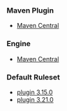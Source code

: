 ### Maven Plugin
- [Maven Central](https://repo.maven.apache.org/maven2/org/apache/maven/plugins/maven-pmd-plugin/)

### Engine
- [Maven Central](https://repo.maven.apache.org/maven2/net/sourceforge/pmd/pmd-java/)

### Default Ruleset
- [plugin 3.15.0](https://repo.maven.apache.org/maven2/org/apache/maven/plugins/maven-pmd-plugin/3.15.0/maven-pmd-plugin-3.15.0.jar!/rulesets/java/maven-pmd-plugin-default.xml)
- [plugin 3.21.0](https://repo.maven.apache.org/maven2/org/apache/maven/plugins/maven-pmd-plugin/3.21.0/maven-pmd-plugin-3.21.0.jar!/rulesets/java/maven-pmd-plugin-default.xml)
